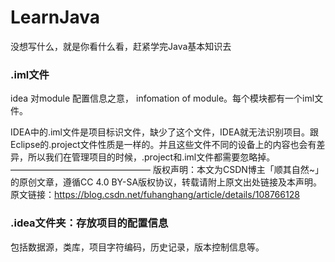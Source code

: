 # LearnJava
没想写什么，就是你看什么看，赶紧学完Java基本知识去
### .iml文件
idea 对module 配置信息之意， infomation of module。每个模块都有一个iml文件。

IDEA中的.iml文件是项目标识文件，缺少了这个文件，IDEA就无法识别项目。跟Eclipse的.project文件性质是一样的。并且这些文件不同的设备上的内容也会有差异，所以我们在管理项目的时候，.project和.iml文件都需要忽略掉。
————————————————
版权声明：本文为CSDN博主「顺其自然~」的原创文章，遵循CC 4.0 BY-SA版权协议，转载请附上原文出处链接及本声明。
原文链接：https://blog.csdn.net/fuhanghang/article/details/108766128
### .idea文件夹：存放项目的配置信息
包括数据源，类库，项目字符编码，历史记录，版本控制信息等。
